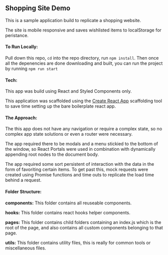 ## Shopping Site Demo

This is a sample application build to replicate a shopping website.

The site is mobile responsive and saves wishlisted items to localStorage for peristance.

#### To Run Locally:
Pull down this repo, `cd` into the repo directory, run `npm install`. Then once all the depenencies are done downloading and built, you can run the project by running `npm run start` 

#### Tech: 
This app was build using React and Styled Components only.

This application was scaffolded using the [Create React App](https://create-react-app.dev/) scaffolding tool to save time setting up the bare boilerplate react app.

#### The Approach:
The this app does not have any navigation
or require a complex state, so no complex app state solutions or even a router were necessary.

The app required there to be modals and a menu stickied to the bottom of the window, so React Portals were used in combination with dynamically appending root nodes to the document body.

The app required some sort persistent of interaction with the data in the form of favoriting certain items. To get past this, mock requests were created using Promise functions and time outs to replicate the load time behind a request.

#### Folder Structure:
__components:__ This folder contains all reuseable components.

__hooks:__ This folder contains react hooks helper components.

__pages:__ This folder contains child folders containing an index.js which is the root of the page, and also contains all custom components belonging to that page.

__utils:__ This folder contains utility files, this is really for common tools or miscellaneous files.